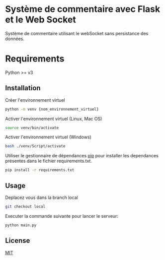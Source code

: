 # Système de commentaire avec Flask et le Web Socket

Système de commentaire utilisant le webSocket sans persistance des données.

# Requirements

Python >= v3

## Installation

Créer l'environnement virtuel

```bash
python -m venv {nom_environnement_virtuel}
```

Activer l'environnement virtuel (Linux, Mac OS)

```bash
source venv/bin/activate
```

Activer l'environnement virtuel (Windows)

```bash
bash ./venv/Script/activate
```

Utiliser le gestionnaire de dépendances [pip](https://pip.pypa.io/en/stable/) pour installer les dependances présentes dans le fichier requirements.txt.

```bash
pip install -r requirements.txt
```

## Usage

Deplacez vous dans la branch local

```bash
git checkout local
```

Executer la commande suivante pour lancer le serveur:

```bash
python main.py
```

## License

[MIT](https://choosealicense.com/licenses/mit/)
